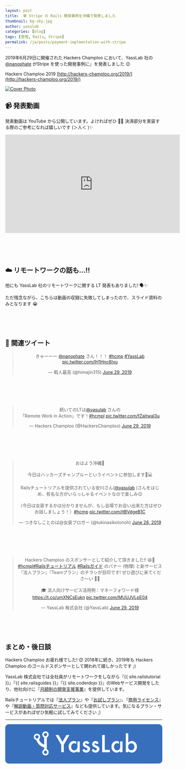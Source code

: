 ```yaml
---
layout: post
title:  🛠 Stripe の Rails 開発事例を沖縄で発表しました
thumbnail: bg-sky.jpg
author: yasulab
categories: [blog]
tags: [登壇, Rails, Stripe]
permalink: /ja/posts/payment-implmentation-with-stripe
---
```


2019年6月29日に開催された Hackers Champloo において、YassLab 社の [@nanophate](https://twitter.com/nanophate) がStripe を使った開発事例に』を発表しました 😉

Hackers Champloo 2019
[http://hackers-champloo.org/2019/](http://hackers-champloo.org/2019/)

[![Cover Photo](https://i.gyazo.com/f4ce8ed5662df125cd36e35388bd4f71.png)](http://hackers-champloo.org/2019/)

## 📹 発表動画

発表動画は YouTube から公開しています。よければぜひ 👀💨
決済部分を実装する際のご参考になれば嬉しいです (＞人＜ )✨

<div class="video" style="margin-bottom: 100px;">
  <iframe width="560" height="315" src="https://www.youtube.com/embed/A0P93pbw2lM?rel=0&autoplay=0&showinfo=0&controls=1&fs=1&modestbranding=0" frameborder="0" allow="accelerometer; autoplay; encrypted-media; gyroscope; picture-in-picture" allowfullscreen></iframe>
</div>


## ☁️ リモートワークの話も...!!

他にも YassLab 社のリモートワークに関する LT 発表もありました! 🗣✨

ただ残念ながら、こちらは動画の収録に失敗してしまったので、スライド資料のみとなります 😭

<div style="margin-bottom: 100px;">
  <script async class="speakerdeck-embed" data-id="7abe1f3eab1b4d7da5862f0eeac75f8f" data-ratio="1.33333333333333" src="//speakerdeck.com/assets/embed.js"></script>
</div>



## 🐣 関連ツイート

<div class="center" style="margin-bottom: 100px;" align="center">
  <blockquote class="twitter-tweet" data-partner="tweetdeck"><p lang="ja" dir="ltr">きゃーーー <a href="https://twitter.com/nanophate?ref_src=twsrc%5Etfw">@nanophate</a> さん！！！ <a href="https://twitter.com/hashtag/hcmp?src=hash&amp;ref_src=twsrc%5Etfw">#hcmp</a> <a href="https://twitter.com/hashtag/YassLab?src=hash&amp;ref_src=twsrc%5Etfw">#YassLab</a> <a href="https://t.co/lH1Hnc6Ivu">pic.twitter.com/lH1Hnc6Ivu</a></p>&mdash; 暇人最高 (@himajin315) <a href="https://twitter.com/himajin315/status/1144811236757929985?ref_src=twsrc%5Etfw">June 29, 2019</a></blockquote>
</div>

<div class="center" style="margin-bottom: 100px;" align="center">
  <blockquote class="twitter-tweet" data-partner="tweetdeck"><p lang="ja" dir="ltr">続いてのLTは<a href="https://twitter.com/yasulab?ref_src=twsrc%5Etfw">@yasulab</a> さんの<br>「Remote Work in Action」です！<a href="https://twitter.com/hashtag/hcmpl?src=hash&amp;ref_src=twsrc%5Etfw">#hcmpl</a> <a href="https://t.co/fZajtwal3u">pic.twitter.com/fZajtwal3u</a></p>&mdash; Hackers Champloo (@HackersChamploo) <a href="https://twitter.com/HackersChamploo/status/1144839775750246400?ref_src=twsrc%5Etfw">June 29, 2019</a></blockquote>
</div>

<div class="center" style="margin-bottom: 100px;" align="center">
  <blockquote class="twitter-tweet" data-partner="tweetdeck"><p lang="ja" dir="ltr">おはよう沖縄🌄<br><br>今日はハッカーズチャンプルーというイベントに参加します🙌💻<br><br>Railsチュートリアルを提供されている安川さん(<a href="https://twitter.com/yasulab?ref_src=twsrc%5Etfw">@yasulab</a> )さんをはじめ、有名な方がいらっしゃるイベントなので楽しみ😌<br><br>（今日は女装するかは分かりませんが、もし会場でお会い出来た方はぜひお話しましょう！）<a href="https://twitter.com/hashtag/hcmp?src=hash&amp;ref_src=twsrc%5Etfw">#hcmp</a> <a href="https://t.co/jtBVdgeB1C">pic.twitter.com/jtBVdgeB1C</a></p>&mdash; つきなしことのは@女装ブロガー (@tukinasikotonoh) <a href="https://twitter.com/tukinasikotonoh/status/1144742539397779457?ref_src=twsrc%5Etfw">June 28, 2019</a></blockquote>
</div>

<div class="center" style="margin-bottom: 100px;" align="center">
  <blockquote class="twitter-tweet" data-partner="tweetdeck"><p lang="ja" dir="ltr">Hackers Champloo のスポンサーとして紹介して頂きました!! 😆💖 <a href="https://twitter.com/hashtag/hcmpl?src=hash&amp;ref_src=twsrc%5Etfw">#hcmpl</a><a href="https://twitter.com/hashtag/Rails%E3%83%81%E3%83%A5%E3%83%BC%E3%83%88%E3%83%AA%E3%82%A2%E3%83%AB?src=hash&amp;ref_src=twsrc%5Etfw">#Railsチュートリアル</a> <a href="https://twitter.com/hashtag/Rails%E3%82%AC%E3%82%A4%E3%83%89?src=hash&amp;ref_src=twsrc%5Etfw">#Railsガイド</a> のバナー (物理) と新サービス『法人プラン』『Teamプラン』のチラシが目印です! ぜひ遊びに来てくださ〜い 🙏✨<br><br>🎓 法人向けサービス活用例：マネーフォワード様<a href="https://t.co/umXNCsEukn">https://t.co/umXNCsEukn</a> <a href="https://t.co/MUUJVLpE04">pic.twitter.com/MUUJVLpE04</a></p>&mdash; YassLab 株式会社 (@YassLab) <a href="https://twitter.com/YassLab/status/1144784238211788800?ref_src=twsrc%5Etfw">June 29, 2019</a></blockquote>
</div>


## まとめ・後日談

Hackers Champloo お疲れ様でした! 😊 2018年に続き、2019年も Hackers Champloo のゴールドスポンサーとして関われて嬉しかったです ;)

YassLab 株式会社では全社員がリモートワークをしながら『{{ site.railstutorial }}』『{{ site.railsguides }}』『{{ site.coderdojo }}』のWebサービス開発をしたり、他社向けに『[月額制の開発支援事業](/ja/agile)』を提供しています。

Railsチュートリアルでは『[法人プラン](https://railstutorial.jp/business)』や『[お試しプラン](https://railstutorial.jp/trial)』、『[商用ライセンス](https://railstutorial.jp/#license)』や『[解説動画・質問対応サービス](https://railstutorial.jp/#service)』なども提供しています。気になるプラン・サービスがあればぜひ気軽に試してみてください ;)

-----

[![YassLab Inc.](/img/logos/800x200.png)](/)


